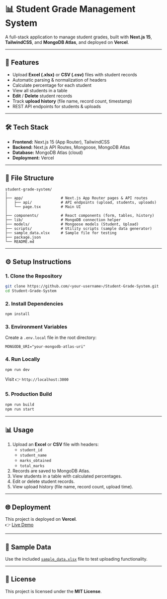 # 📊 Student Grade Management System

A full-stack application to manage student grades, built with **Next.js 15**, **TailwindCSS**, and **MongoDB Atlas**, and deployed on **Vercel**.  

---

## 🚀 Features
- Upload **Excel (.xlsx)** or **CSV (.csv)** files with student records  
- Automatic parsing & normalization of headers  
- Calculate percentage for each student  
- View all students in a table  
- **Edit** / **Delete** student records  
- Track **upload history** (file name, record count, timestamp)  
- REST API endpoints for students & uploads  

---

## 🛠 Tech Stack
- **Frontend:** Next.js 15 (App Router), TailwindCSS  
- **Backend:** Next.js API Routes, Mongoose, MongoDB Atlas  
- **Database:** MongoDB Atlas (cloud)  
- **Deployment:** Vercel  

---

## 📂 File Structure
```
student-grade-system/
│
├── app/                 # Next.js App Router pages & API routes
│   ├── api/             # API endpoints (upload, students, uploads)
│   └── page.tsx         # Main UI
│
├── components/          # React components (form, tables, history)
├── lib/                 # MongoDB connection helper
├── models/              # Mongoose models (Student, Upload)
├── scripts/             # Utility scripts (sample data generator)
├── sample_data.xlsx     # Sample file for testing
├── package.json
└── README.md
```

---

## ⚙️ Setup Instructions

### 1. Clone the Repository
```bash
git clone https://github.com/<your-username>/Student-Grade-System.git
cd Student-Grade-System
```

### 2. Install Dependencies
```bash
npm install
```

### 3. Environment Variables
Create a `.env.local` file in the root directory:
```
MONGODB_URI="your-mongodb-atlas-uri"
```

### 4. Run Locally
```bash
npm run dev
```
Visit 👉 `http://localhost:3000`

### 5. Production Build
```bash
npm run build
npm run start
```

---

## 📊 Usage
1. Upload an **Excel** or **CSV** file with headers:
   - `student_id`
   - `student_name`
   - `marks_obtained`
   - `total_marks`
2. Records are saved to MongoDB Atlas.
3. View students in a table with calculated percentages.
4. Edit or delete student records.
5. View upload history (file name, record count, upload time).

---

## 🌐 Deployment
This project is deployed on **Vercel**.  
👉 [Live Demo](https://<your-vercel-app>.vercel.app)  

---

## 📁 Sample Data
Use the included [`sample_data.xlsx`](./sample_data.xlsx) file to test uploading functionality.

---

## 📜 License
This project is licensed under the **MIT License**.
